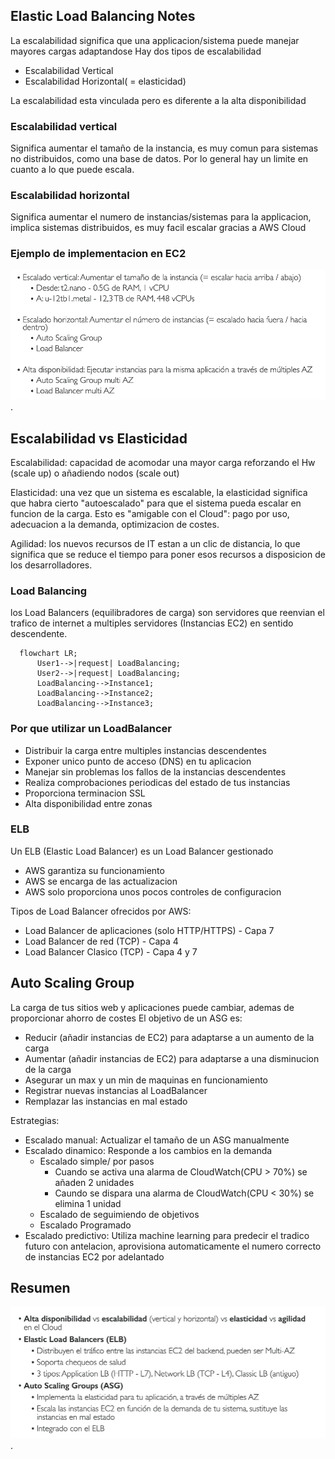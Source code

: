 ## Elastic Load Balancing Notes

La escalabilidad significa que una applicacion/sistema puede manejar mayores cargas adaptandose
Hay dos tipos de escalabilidad
-   Escalabilidad Vertical
-   Escalabilidad Horizontal( = elasticidad)

La escalabilidad esta vinculada pero es diferente a la alta disponibilidad

### Escalabilidad vertical

Significa aumentar el tamaño de la instancia, es muy comun para sistemas no distribuidos, como una base de datos.
Por lo general hay un limite en cuanto a lo que puede escala.

### Escalabilidad horizontal

Significa aumentar el numero de instancias/sistemas para la applicacion, implica sistemas distribuidos, es muy facil escalar gracias a AWS Cloud

### Ejemplo de implementacion en EC2

![Escalabilidad en EC2](/cloud-practicioner/images/escalabilidad.png "Escalabilidad en EC2").

## Escalabilidad vs Elasticidad

Escalabilidad: capacidad de acomodar una mayor carga reforzando el Hw (scale up) o añadiendo nodos (scale out)

Elasticidad: una vez que un sistema es escalable, la elasticidad significa que habra cierto "autoescalado" para que el sistema pueda escalar en funcion de la carga. Esto es "amigable con el Cloud": pago por uso, adecuacion a la demanda, optimizacion de costes.

Agilidad: los nuevos recursos de IT estan a un clic de distancia, lo que significa que se reduce el tiempo para poner esos recursos a disposicion de los desarrolladores.

### Load Balancing

los Load Balancers (equilibradores de carga) son servidores que reenvian el trafico de internet a multiples servidores (Instancias EC2) en sentido descendente.

```mermaid
  flowchart LR;
      User1-->|request| LoadBalancing;
      User2-->|request| LoadBalancing;
      LoadBalancing-->Instance1;
      LoadBalancing-->Instance2;
      LoadBalancing-->Instance3;
```

### Por que utilizar un LoadBalancer

-   Distribuir la carga entre multiples instancias descendentes
-   Exponer unico punto de acceso (DNS) en tu aplicacion
-   Manejar sin problemas los fallos de la instancias descendentes
-   Realiza comprobaciones periodicas del estado de tus instancias
-   Proporciona terminacion SSL
-   Alta disponibilidad entre zonas

### ELB

Un ELB (Elastic Load Balancer) es un Load Balancer gestionado
-   AWS garantiza su funcionamiento
-   AWS se encarga de las actualizacion
-   AWS solo proporciona unos pocos controles de configuracion

Tipos de Load Balancer ofrecidos por AWS:
-   Load Balancer de aplicaciones (solo HTTP/HTTPS) - Capa 7
-   Load Balancer de red (TCP) - Capa 4
-   Load Balancer Clasico (TCP) - Capa 4 y 7


## Auto Scaling Group

La carga de tus sitios web y aplicaciones puede cambiar, ademas de proporcionar ahorro de costes
El objetivo de un ASG es:
-   Reducir (añadir instancias de EC2) para adaptarse a un aumento de la carga
-   Aumentar (añadir instancias de EC2) para adaptarse a una disminucion de la carga
-   Asegurar un max y un min de maquinas en funcionamiento
-   Registrar nuevas instancias al LoadBalancer
-   Remplazar las instancias en mal estado

Estrategias:

-   Escalado manual: Actualizar el tamaño de un ASG manualmente
-   Escalado dinamico: Responde a los cambios en la demanda
    -   Escalado simple/ por pasos
        -   Cuando se activa una alarma de CloudWatch(CPU > 70%) se añaden 2 unidades
        -   Caundo se dispara una alarma de CloudWatch(CPU < 30%) se elimina 1 unidad
    -   Escalado de seguimiendo de objetivos
    -   Escalado Programado
-   Escalado predictivo: Utiliza machine learning para predecir el tradico futuro con antelacion, aprovisiona automaticamente el numero correcto de instancias EC2 por adelantado
  
## Resumen

![Resumen ASG](/cloud-practicioner/images/ASG.png "Resumen ASG").
